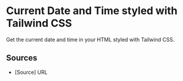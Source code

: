 # Current Date and Time styled with Tailwind CSS

Get the current date and time in your HTML styled with Tailwind CSS.

## Sources
* [Source] URL